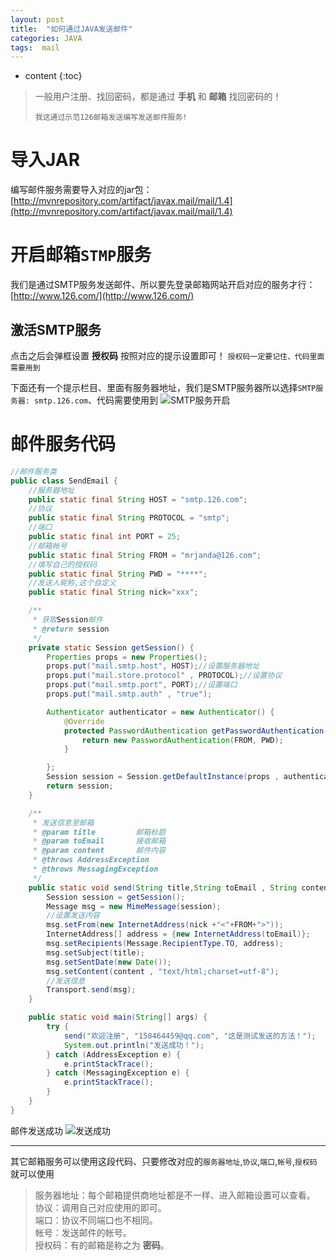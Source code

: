```yaml
---
layout: post
title:  "如何通过JAVA发送邮件"
categories: JAVA
tags:  mail 
---
```


* content
{:toc}



> 一般用户注册、找回密码，都是通过 **手机** 和 **邮箱** 找回密码的！
> 
>`我这通过示范126邮箱发送编写发送邮件服务!`

<!--more-->

导入JAR
==

 编写邮件服务需要导入对应的jar包：[http://mvnrepository.com/artifact/javax.mail/mail/1.4](http://mvnrepository.com/artifact/javax.mail/mail/1.4)


开启邮箱`STMP`服务
==
我们是通过SMTP服务发送邮件、所以要先登录邮箱网站开启对应的服务才行：[http://www.126.com/](http://www.126.com/)

激活SMTP服务
--
点击之后会弹框设置  **授权码**  按照对应的提示设置即可！
`授权码一定要记住、代码里面需要用到`




下面还有一个提示栏目、里面有服务器地址，我们是SMTP服务器所以选择`SMTP服务器: smtp.126.com`、代码需要使用到
![SMTP服务开启](http://7xnudh.com1.z0.glb.clouddn.com/16-10-20/10037027.jpg)


邮件服务代码
==
```java
//邮件服务类
public class SendEmail {
	//服务器地址
	public static final String HOST = "smtp.126.com";
	//协议
    public static final String PROTOCOL = "smtp";   
    //端口
    public static final int PORT = 25;
    //邮箱帐号
    public static final String FROM = "mrjanda@126.com";
    //填写自己的授权码
    public static final String PWD = "****";
    //发送人昵称,这个自定义
    public static final String nick="xxx"; 

    /**
     * 获取Session邮件
     * @return session
     */
    private static Session getSession() {
        Properties props = new Properties();
        props.put("mail.smtp.host", HOST);//设置服务器地址
        props.put("mail.store.protocol" , PROTOCOL);//设置协议
        props.put("mail.smtp.port", PORT);//设置端口
        props.put("mail.smtp.auth" , "true");

        Authenticator authenticator = new Authenticator() {
            @Override
            protected PasswordAuthentication getPasswordAuthentication() {
                return new PasswordAuthentication(FROM, PWD);
            }

        };
        Session session = Session.getDefaultInstance(props , authenticator);
        return session;
    }

    /**
     * 发送信息至邮箱
     * @param title			邮箱标题
     * @param toEmail		接收邮箱
     * @param content		邮件内容
     * @throws AddressException
     * @throws MessagingException
     */
    public static void send(String title,String toEmail , String content) throws AddressException, MessagingException {
        Session session = getSession();
        Message msg = new MimeMessage(session);
        //设置发送内容
        msg.setFrom(new InternetAddress(nick +"<"+FROM+">"));
        InternetAddress[] address = {new InternetAddress(toEmail)};
        msg.setRecipients(Message.RecipientType.TO, address);
        msg.setSubject(title);
        msg.setSentDate(new Date());
        msg.setContent(content , "text/html;charset=utf-8");
        //发送信息
        Transport.send(msg);
    }

    public static void main(String[] args) {
    	try {
			send("欢迎注册", "158464459@qq.com", "这是测试发送的方法！");
			System.out.println("发送成功！");
		} catch (AddressException e) {
			e.printStackTrace();
		} catch (MessagingException e) {
			e.printStackTrace();
		}
	}
}
```

邮件发送成功
![发送成功](http://7xnudh.com1.z0.glb.clouddn.com/16-10-20/78349557.jpg)

----

其它邮箱服务可以使用这段代码、只要修改对应的`服务器地址`,`协议`,`端口`,`帐号`,`授权码`就可以使用

> 服务器地址：每个邮箱提供商地址都是不一样、进入邮箱设置可以查看。<br/>
> 协议：调用自己对应使用的即可。<br/>
> 端口：协议不同端口也不相同。<br/>
> 帐号：发送邮件的帐号。<br/>
> 授权码：有的邮箱是称之为 **密码**。


